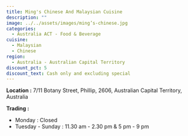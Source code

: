 ```yaml
---
title: Ming's Chinese And Malaysian Cuisine
description: ""
image: ../../assets/images/ming’s-chinese.jpg
categories:
  - Australia ACT - Food & Beverage
cuisine:
  - Malaysian
  - Chinese
region:
  - Australia - Australian Capital Territory
discount_pct: 5
discount_text: Cash only and excluding special
---
```

**Location :** 7/11 Botany Street, Phillip, 2606, Australian Capital Territory, Australia

**Trading :** 

* Monday : Closed
* Tuesday - Sunday : 11.30 am - 2.30 pm & 5 pm - 9 pm
